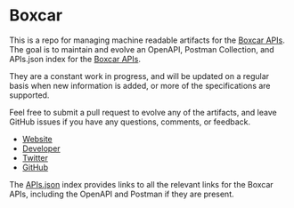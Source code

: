 # BoxcarThis is a repo for managing machine readable artifacts for the [Boxcar APIs](http://boxcar.io). The goal is to maintain and evolve an OpenAPI, Postman Collection, and APIs.json index for the [Boxcar APIs](http://boxcar.io).They are a constant work in progress, and will be updated on a regular basis when new information is added, or more of the specifications are supported.Feel free to submit a pull request to evolve any of the artifacts, and leave GitHub issues if you have any questions, comments, or feedback.- [Website](http://boxcar.io)- [Developer](http://boxcar.io)- [Twitter](https://twitter.com/boxcar)- [GitHub](https://github.com/boxcar)The [APIs.json](https://github.com/api-evangelist/boxcar/blob/master/apis.json) index provides links to all the relevant links for the Boxcar APIs, including the OpenAPI and Postman if they are present.